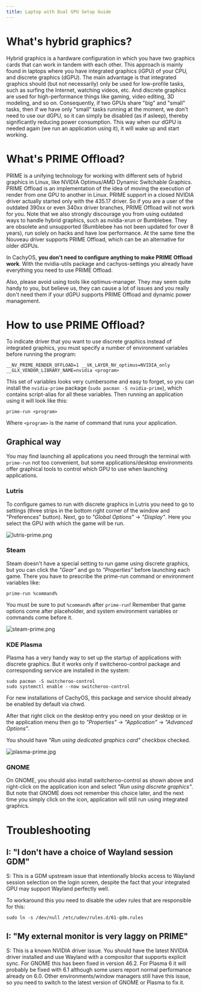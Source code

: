 ```yaml
---
title: Laptop with Dual GPU Setup Guide
---
```


# What's hybrid graphics?

Hybrid graphics is a hardware configuration in which you have two graphics
cards that can work in tandem with each other. This approach is mainly found in
laptops where you have integrated graphics (iGPU) of your CPU, and discrete
graphics (dGPU). The main advantage is that integrated graphics should (but not
necessarily) only be used for low-profile tasks, such as surfing the Internet,
watching videos, etc. And discrete graphics are used for high-performance
things like gaming, video editing, 3D modeling, and so on. Consequently, if two
GPUs share "big" and "small" tasks, then if we have only "small" tasks running
at the moment, we don't need to use our dGPU, so it can simply be disabled (as
if asleep), thereby significantly reducing power consumption. This way when our
dGPU is needed again (we run an application using it), it will wake up and
start working.

# What's PRIME Offload?

PRIME is a unifying technology for working with different sets of hybrid
graphics in Linux, like NVIDIA Optimus/AMD Dynamic Switchable Graphics. PRIME
Offload is an implementation of the idea of moving the execution of render from
one GPU to another in Linux. PRIME support in a closed NVIDIA driver actually
started only with the 435.17 driver. So if you are a user of the outdated 390xx
or even 340xx driver branches, PRIME Offload will not work for you. Note that we also
strongly discourage you from using outdated ways to handle hybrid graphics,
such as nvidia-xrun or Bumblebee. They are obsolete and unsupported (Bumblebee
has not been updated for over 8 years), run solely on hacks and have low
performance. At the same time the Nouveau driver supports PRIME Offload, which
can be an alternative for older dGPUs.

In CachyOS, **you don't need to configure anything to make PRIME Offload work**.
With the nvidia-utils package and cachyos-settings you already have everything
you need to use PRIME Offload.

Also, please avoid using tools like optimus-manager. They may seem quite handy
to you, but believe us, they can cause a lot of issues and you really don't
need them if your dGPU supports PRIME Offload and dynamic power management.

# How to use PRIME Offload?

To indicate driver that you want to use discrete graphics instead of integrated
graphics, you must specify a number of environment variables before running the
program:

```
__NV_PRIME_RENDER_OFFLOAD=1 __VK_LAYER_NV_optimus=NVIDIA_only __GLX_VENDOR_LIBRARY_NAME=nvidia <program>
```

This set of variables looks very cumbersome and easy to forget, so you can
install the ``nvidia-prime`` package (``sudo pacman -S nvidia-prime``), which
contains script-alias for all these variables. Then running an application
using it will look like this:

```
prime-run <program>
```

Where ``<program>`` is the name of command that runs your application.

## Graphical way

You may find launching all applications you need through the terminal with
``prime-run`` not too convenient, but some applications/desktop environments
offer graphical tools to control which GPU to use when launching applications.

### Lutris

To configure games to run with discrete graphics in Lutris you need to go to
settings (three strips in the bottom right corner of the window and
"Preferences" button). Next, go to *"Global Options"* -> *"Display"*. Here you
select the GPU with which the game will be run.

![lutris-prime.png](/lutris-prime.png)

### Steam

Steam doesn't have a special setting to run game using discrete graphics, but
you can click the *"Gear"* and go to *"Properties"* before launching each game.
There you have to prescribe the prime-run command or environment variables
like:

```
prime-run %command%
```

You must be sure to put ``%command%`` after ``prime-run``! Remember that game
options come after placeholder, and system environment variables or commands
come before it.

![steam-prime.png](/steam-prime.png)

### KDE Plasma

Plasma has a very handy way to set up the startup of applications with discrete
graphics. But it works only if switcheroo-control package and corresponding
service are installed in the system:

```
sudo pacman -S switcheroo-control
sudo systemctl enable --now switcheroo-control
```

For new installations of CachyOS, this package and service should already be
enabled by default via chwd.

After that right click on the desktop entry you need on your desktop or in the
application menu then go to *"Properties"* -> *"Application"* -> *"Advanced Options"*.

You should have *"Run using dedicated graphics card"* checkbox checked.

![plasma-prime.jpg](/plasma-prime.jpg)

### GNOME

On GNOME, you should also install switcheroo-control as shown above and
right-click on the application icon and select *"Run using discrete graphics"*.
But note that GNOME does not remember this choice later, and the next time you
simply click on the icon, application will still run using integrated graphics.

# Troubleshooting

## I: "I don't have a choice of Wayland session GDM"

S: This is a GDM upstream issue that intentionally blocks access to Wayland
session selection on the login screen, despite the fact that your integrated
GPU may support Wayland perfectly well.

To workaround this you need to disable the udev rules that are responsible for
this:

```
sudo ln -s /dev/null /etc/udev/rules.d/61-gdm.rules
```

## I: "My external monitor is very laggy on PRIME"

S: This is a known NVIDIA driver issue. You should have the latest NVIDIA
driver installed and use Wayland with a compositor that supports explicit sync.
For GNOME this has been fixed in version 46.2. For Plasma 6 it will probably be
fixed with 6.1 although some users report normal performance already on 6.0.
Other environments/window managers still have this issue, so you need to switch
to the latest version of GNOME or Plasma to fix it.

